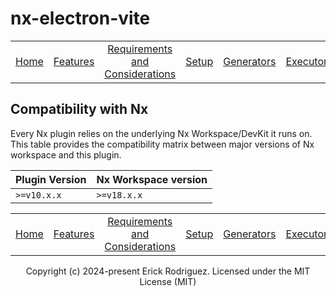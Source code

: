 # nx-electron-vite

<center>

|                      |                           |                                                                         |                     |                               |                             |                                                |
| :------------------: | :-----------------------: | :---------------------------------------------------------------------: | :-----------------: | :---------------------------: | :-------------------------: | :--------------------------------------------: |
| [Home](../README.md) | [Features](./features.md) | [Requirements and Considerations](./requirements-and-considerations.md) | [Setup](./setup.md) | [Generators](./generators.md) | [Executors](./executors.md) | [Compatibility with Nx](./compatibility-nx.md) |

</center>

## Compatibility with Nx

Every Nx plugin relies on the underlying Nx Workspace/DevKit it runs on. This table provides the compatibility matrix between major versions of Nx workspace and this plugin.

| Plugin Version | Nx Workspace version |
| -------------- | -------------------- |
| `>=v10.x.x`    | `>=v18.x.x`          |

<center>

|                      |                           |                                                                         |                     |                               |                             |                                                |
| :------------------: | :-----------------------: | :---------------------------------------------------------------------: | :-----------------: | :---------------------------: | :-------------------------: | :--------------------------------------------: |
| [Home](../README.md) | [Features](./features.md) | [Requirements and Considerations](./requirements-and-considerations.md) | [Setup](./setup.md) | [Generators](./generators.md) | [Executors](./executors.md) | [Compatibility with Nx](./compatibility-nx.md) |

Copyright (c) 2024-present Erick Rodriguez. Licensed under the MIT License (MIT)

</center>

